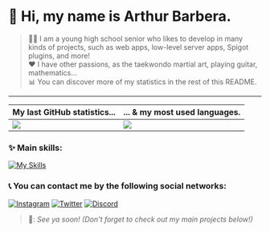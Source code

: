 # :wave: Hi, my name is Arthur Barbera.
> :man_student: I am a young high school senior who likes to develop in many kinds of projects, such as web apps, low-level server apps, Spigot plugins, and more!<br>
> :heart: I have other passions, as the taekwondo martial art, playing guitar, mathematics...<br>
> :bar_chart: You can discover more of my statistics in the rest of this README.

---

<table>
	<thead>
		<tr>
			<th scope="col">My last GitHub statistics...</th>
			<th scope="col">... & my most used languages.</th>
		</tr>
	</thead>
	<tbody>
		<tr>
			<td scope="row"><img src="https://github-readme-stats.vercel.app/api?username=tarturr&theme=onedark&show_icons=true&hide_border=false&count_private=true"></td>
			<td scope="row"><img src="https://github-readme-stats.vercel.app/api/top-langs/?username=tarturr&theme=onedark&show_icons=true&hide_border=false&layout=compact"></td>
		</tr>
	</tbody>
</table>

### :sparkles: Main skills:
[![My Skills](https://skillicons.dev/icons?i=java,cpp,dart,php,html,css,javascript,idea,clion,git,github&perline=7)](https://skillicons.dev)

### :telephone_receiver: You can contact me by the following social networks:
[![Instagram](https://skillicons.dev/icons?i=instagram)](https://www.instagram.com/tartur_dev/) [![Twitter](https://skillicons.dev/icons?i=twitter)](https://twitter.com/tartur_dev_) [![Discord](https://skillicons.dev/icons?i=discord)](https://discordapp.com/users/797145312438648832)

> :bread:: *See ya soon! (Don't forget to check out my main projects below!)*
